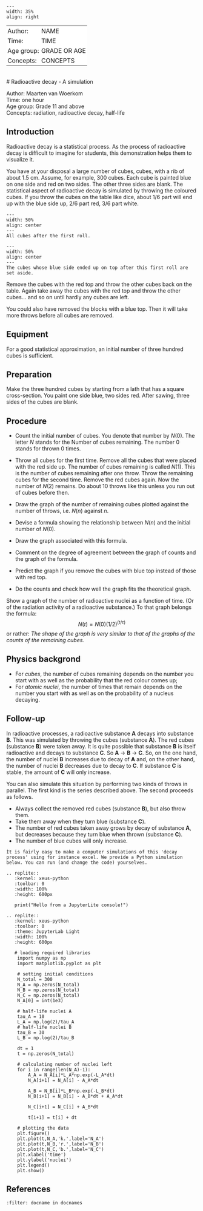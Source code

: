 
<div style="clear: both;">

```{figure} ../../figures/ready.png
---
width: 35%
align: right
```

</div>


<table style="width: 100%; border-collapse: collapse; border: none;">
    <tr style="background-color: white;"> 
        <td style="text-align: left; padding: 3px; border: none;">Author:</td>
        <td style="text-align: left; padding: 3px; border: none;">NAME</td>
    </tr>
    <tr style="background-color: white;">
        <td style="text-align: left; padding: 3px; border: none;">Time:</td>
        <td style="text-align: left; padding: 3px; border: none;">TIME</td>
    </tr>
    <tr style="background-color: white;">
        <td style="text-align: left; padding: 3px; border: none;">Age group:</td>
        <td style="text-align: left; padding: 3px; border: none;">GRADE OR AGE</td>
    </tr>
    <tr style="background-color: white;">
        <td style="text-align: left; padding: 3px; border: none;">Concepts:</td>
        <td style="text-align: left; padding: 3px; border: none;">CONCEPTS</td>
    </tr>
</table><br>
# Radioactive decay - A simulation

Author: Maarten van Woerkom\
Time:	one hour\
Age group:	Grade 11 and above\
Concepts:	radiation, radioactive decay, half-life

## Introduction
Radioactive decay is a statistical process. As the process of radioactive decay is difficult to imagine for students, this demonstration helps them to visualize it.

You have at your disposal a large number of cubes, cubes, with a rib of about 1.5 cm. Assume, for example, 300 cubes. Each cube is painted blue on one side and red on two sides. The other three sides are blank. The statistical aspect of radioactive decay is simulated by throwing the coloured cubes. If you throw the cubes on the table like dice, about 1/6 part will end up with the blue side up, 2/6 part red, 3/6 part white.

```{figure} demo97_figure1.jpg
---
width: 50%
align: center
---
All cubes after the first roll.
```

```{figure} demo97_figure2.jpg
---
width: 50%
align: center
---
The cubes whose blue side ended up on top after this first roll are set aside.
```

Remove the cubes with the red top and throw the other cubes back on the table. Again take away the cubes with the red top and throw the other cubes... and so on until hardly any cubes are left.

You could also have removed the blocks with a blue top. Then it will take more throws before all cubes are removed. 

## Equipment
For a good statistical approximation, an initial number of three hundred cubes is sufficient.

## Preparation
Make the three hundred cubes by starting from a lath that has a square cross-section. You paint one side blue, two sides red. After sawing, three sides of the cubes are blank.

## Procedure
* Count the initial number of cubes. You denote that number by $N(0)$. The letter $N$ stands for the Number of cubes remaining. The number 0 stands for thrown 0 times.
* Throw all cubes for the first time. Remove all the cubes that were placed with the red side up. The number of cubes remaining is called $N(1)$.
This is the number of cubes remaining after one throw.
Throw the remaining cubes for the second time. Remove the red cubes again. Now the number of $N(2)$ remains.
Do about 10 throws like this unless you run out of cubes before then.
* Draw the graph of the number of remaining cubes plotted against the number of throws, i.e. $N(n)$ against $n$.
* Devise a formula showing the relationship between $N(n)$ and the initial number of $N(0)$.
* Draw the graph associated with this formula.
* Comment on the degree of agreement between the graph of counts and the graph of the formula.

* Predict the graph if you remove the cubes with blue top instead of those with red top.
* Do the counts and check how well the graph fits the theoretical graph.

Show a graph of the number of radioactive nuclei as a function of time. (Or of the radiation activity of a radioactive substance.) To that graph belongs the formula:
$$
N(t)=N(0) (1/2)^{(t/τ)}
$$
or rather:
*The shape of the graph is very similar to that of the graphs of the counts of the remaining cubes.*

## Physics backgrond
* For *cubes*, the number of cubes remaining depends on the number you start with as well as the probability that the red colour comes up;
* For *atomic nuclei*, the number of times that remain depends on the number you start with as well as on the probability of a nucleus decaying. 

## Follow-up
In radioactive processes, a radioactive substance **A** decays into substance **B**. This was simulated by throwing the cubes (substance **A**). The red cubes (substance **B**) were taken away.
It is quite possible that substance **B** is itself radioactive and decays to substance **C**. So **A** → **B** → **C**. So, on the one hand, the number of nuclei **B** increases due to decay of **A** and, on the other hand, the number of nuclei **B** decreases due to decay to **C**. If substance **C** is stable, the amount of **C** will only increase.

You can also simulate this situation by performing two kinds of throws in parallel. The first kind is the series described above. The second proceeds as follows.
* Always collect the removed red cubes (substance **B**), but also throw them. 
* Take them away when they turn blue (substance **C**). 
* The number of red cubes taken away grows by decay of substance **A**, but  decreases because they turn blue when thrown (substance **C**).
* The number of blue cubes will only increase.

```{tip}
Ìt is fairly easy to make a computer simulations of this 'decay process' using for instance excel. We provide a Python simulation below. You can run (and change the code) yourselves.
```
```{eval-rst}
.. replite::
   :kernel: xeus-python
   :toolbar: 0
   :width: 100%
   :height: 600px

   print("Hello from a JupyterLite console!")
```

```{eval-rst}
.. replite::
   :kernel: xeus-python
   :toolbar: 0
   :theme: JupyterLab Light
   :width: 100%
   :height: 600px

   # loading required libraries
    import numpy as np
    import matplotlib.pyplot as plt

    # setting initial conditions
    N_total = 300
    N_A = np.zeros(N_total)
    N_B = np.zeros(N_total)
    N_C = np.zeros(N_total)
    N_A[0] = int(1e3)

    # half-life nuclei A
    tau_A = 10
    L_A = np.log(2)/tau_A
    # half-life nuclei B
    tau_B = 30
    L_B = np.log(2)/tau_B

    dt = 1
    t = np.zeros(N_total)

    # calculating number of nuclei left
    for i in range(len(N_A)-1):
        A_A = N_A[i]*L_A*np.exp(-L_A*dt)
        N_A[i+1] = N_A[i] - A_A*dt
        
        A_B = N_B[i]*L_B*np.exp(-L_B*dt)
        N_B[i+1] = N_B[i] - A_B*dt + A_A*dt
        
        N_C[i+1] = N_C[i] + A_B*dt
        
        t[i+1] = t[i] + dt
        
    # plotting the data
    plt.figure()
    plt.plot(t,N_A,'k.',label='N_A')
    plt.plot(t,N_B,'r.',label='N_B')
    plt.plot(t,N_C,'b.',label='N_C')
    plt.xlabel('time')
    plt.ylabel('nuclei')
    plt.legend()
    plt.show()
```

## References
```{bibliography}
:filter: docname in docnames
```